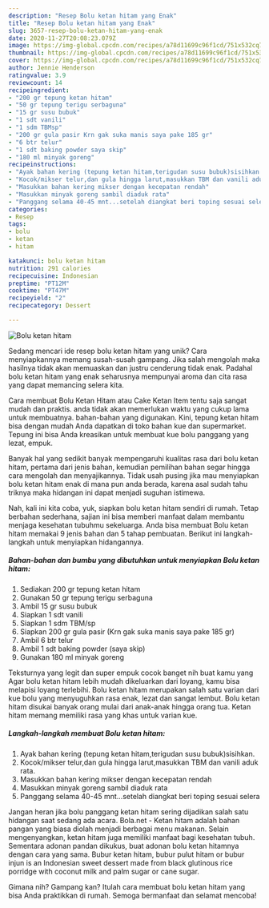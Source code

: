 ```yaml
---
description: "Resep Bolu ketan hitam yang Enak"
title: "Resep Bolu ketan hitam yang Enak"
slug: 3657-resep-bolu-ketan-hitam-yang-enak
date: 2020-11-27T20:08:23.079Z
image: https://img-global.cpcdn.com/recipes/a78d11699c96f1cd/751x532cq70/bolu-ketan-hitam-foto-resep-utama.jpg
thumbnail: https://img-global.cpcdn.com/recipes/a78d11699c96f1cd/751x532cq70/bolu-ketan-hitam-foto-resep-utama.jpg
cover: https://img-global.cpcdn.com/recipes/a78d11699c96f1cd/751x532cq70/bolu-ketan-hitam-foto-resep-utama.jpg
author: Jennie Henderson
ratingvalue: 3.9
reviewcount: 14
recipeingredient:
- "200 gr tepung ketan hitam"
- "50 gr tepung terigu serbaguna"
- "15 gr susu bubuk"
- "1 sdt vanili"
- "1 sdm TBMsp"
- "200 gr gula pasir Krn gak suka manis saya pake 185 gr"
- "6 btr telur"
- "1 sdt baking powder saya skip"
- "180 ml minyak goreng"
recipeinstructions:
- "Ayak bahan kering (tepung ketan hitam,terigudan susu bubuk)sisihkan."
- "Kocok/mikser telur,dan gula hingga larut,masukkan TBM dan vanili aduk rata."
- "Masukkan bahan kering mikser dengan kecepatan rendah"
- "Masukkan minyak goreng sambil diaduk rata"
- "Panggang selama 40-45 mnt...setelah diangkat beri toping sesuai selera"
categories:
- Resep
tags:
- bolu
- ketan
- hitam

katakunci: bolu ketan hitam 
nutrition: 291 calories
recipecuisine: Indonesian
preptime: "PT12M"
cooktime: "PT47M"
recipeyield: "2"
recipecategory: Dessert

---
```



![Bolu ketan hitam](https://img-global.cpcdn.com/recipes/a78d11699c96f1cd/751x532cq70/bolu-ketan-hitam-foto-resep-utama.jpg)

Sedang mencari ide resep bolu ketan hitam yang unik? Cara menyiapkannya memang susah-susah gampang. Jika salah mengolah maka hasilnya tidak akan memuaskan dan justru cenderung tidak enak. Padahal bolu ketan hitam yang enak seharusnya mempunyai aroma dan cita rasa yang dapat memancing selera kita.

Cara membuat Bolu Ketan Hitam atau Cake Ketan Item tentu saja sangat mudah dan praktis. anda tidak akan memerlukan waktu yang cukup lama untuk membuatnya. bahan-bahan yang digunakan. Kini, tepung ketan hitam bisa dengan mudah Anda dapatkan di toko bahan kue dan supermarket. Tepung ini bisa Anda kreasikan untuk membuat kue bolu panggang yang lezat, empuk.

Banyak hal yang sedikit banyak mempengaruhi kualitas rasa dari bolu ketan hitam, pertama dari jenis bahan, kemudian pemilihan bahan segar hingga cara mengolah dan menyajikannya. Tidak usah pusing jika mau menyiapkan bolu ketan hitam enak di mana pun anda berada, karena asal sudah tahu triknya maka hidangan ini dapat menjadi suguhan istimewa.


Nah, kali ini kita coba, yuk, siapkan bolu ketan hitam sendiri di rumah. Tetap berbahan sederhana, sajian ini bisa memberi manfaat dalam membantu menjaga kesehatan tubuhmu sekeluarga. Anda bisa membuat Bolu ketan hitam memakai 9 jenis bahan dan 5 tahap pembuatan. Berikut ini langkah-langkah untuk menyiapkan hidangannya.

<!--inarticleads1-->

##### Bahan-bahan dan bumbu yang dibutuhkan untuk menyiapkan Bolu ketan hitam:

1. Sediakan 200 gr tepung ketan hitam
1. Gunakan 50 gr tepung terigu serbaguna
1. Ambil 15 gr susu bubuk
1. Siapkan 1 sdt vanili
1. Siapkan 1 sdm TBM/sp
1. Siapkan 200 gr gula pasir (Krn gak suka manis saya pake 185 gr)
1. Ambil 6 btr telur
1. Ambil 1 sdt baking powder (saya skip)
1. Gunakan 180 ml minyak goreng


Teksturnya yang legit dan super empuk cocok banget nih buat kamu yang Agar bolu ketan hitam lebih mudah dikeluarkan dari loyang, kamu bisa melapisi loyang terlebihi. Bolu ketan hitam merupakan salah satu varian dari kue bolu yang menyuguhkan rasa enak, lezat dan sangat lembut. Bolu ketan hitam disukai banyak orang mulai dari anak-anak hingga orang tua. Ketan hitam memang memiliki rasa yang khas untuk varian kue. 

<!--inarticleads2-->

##### Langkah-langkah membuat Bolu ketan hitam:

1. Ayak bahan kering (tepung ketan hitam,terigudan susu bubuk)sisihkan.
1. Kocok/mikser telur,dan gula hingga larut,masukkan TBM dan vanili aduk rata.
1. Masukkan bahan kering mikser dengan kecepatan rendah
1. Masukkan minyak goreng sambil diaduk rata
1. Panggang selama 40-45 mnt...setelah diangkat beri toping sesuai selera


Jangan heran jika bolu panggang ketan hitam sering dijadikan salah satu hidangan saat sedang ada acara. Bola.net - Ketan hitam adalah bahan pangan yang biasa diolah menjadi berbagai menu makanan. Selain mengenyangkan, ketan hitam juga memiliki manfaat bagi kesehatan tubuh. Sementara adonan pandan dikukus, buat adonan bolu ketan hitamnya dengan cara yang sama. Bubur ketan hitam, bubur pulut hitam or bubur injun is an Indonesian sweet dessert made from black glutinous rice porridge with coconut milk and palm sugar or cane sugar. 

Gimana nih? Gampang kan? Itulah cara membuat bolu ketan hitam yang bisa Anda praktikkan di rumah. Semoga bermanfaat dan selamat mencoba!

